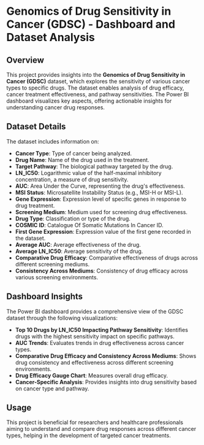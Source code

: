 # Genomics of Drug Sensitivity in Cancer (GDSC) - Dashboard and Dataset Analysis

## Overview
This project provides insights into the **Genomics of Drug Sensitivity in Cancer (GDSC)** dataset, which explores the sensitivity of various cancer types to specific drugs. The dataset enables analysis of drug efficacy, cancer treatment effectiveness, and pathway sensitivities. The Power BI dashboard visualizes key aspects, offering actionable insights for understanding cancer drug responses.

## Dataset Details

The dataset includes information on:
- **Cancer Type**: Type of cancer being analyzed.
- **Drug Name**: Name of the drug used in the treatment.
- **Target Pathway**: The biological pathway targeted by the drug.
- **LN_IC50**: Logarithmic value of the half-maximal inhibitory concentration, a measure of drug sensitivity.
- **AUC**: Area Under the Curve, representing the drug's effectiveness.
- **MSI Status**: Microsatellite Instability Status (e.g., MSI-H or MSI-L).
- **Gene Expression**: Expression level of specific genes in response to drug treatment.
- **Screening Medium**: Medium used for screening drug effectiveness.
- **Drug Type**: Classification or type of the drug.
- **COSMIC ID**: Catalogue Of Somatic Mutations In Cancer ID.
- **First Gene Expression**: Expression value of the first gene recorded in the dataset.
- **Average AUC**: Average effectiveness of the drug.
- **Average LN_IC50**: Average sensitivity of the drug.
- **Comparative Drug Efficacy**: Comparative effectiveness of drugs across different screening mediums.
- **Consistency Across Mediums**: Consistency of drug efficacy across various screening environments.

## Dashboard Insights

The Power BI dashboard provides a comprehensive view of the GDSC dataset through the following visualizations:
- **Top 10 Drugs by LN_IC50 Impacting Pathway Sensitivity**: Identifies drugs with the highest sensitivity impact on specific pathways.
- **AUC Trends**: Evaluates trends in drug effectiveness across cancer types.
- **Comparative Drug Efficacy and Consistency Across Mediums**: Shows drug consistency and effectiveness across different screening environments.
- **Drug Efficacy Gauge Chart**: Measures overall drug efficacy.
- **Cancer-Specific Analysis**: Provides insights into drug sensitivity based on cancer type and pathway.

## Usage
This project is beneficial for researchers and healthcare professionals aiming to understand and compare drug responses across different cancer types, helping in the development of targeted cancer treatments.

